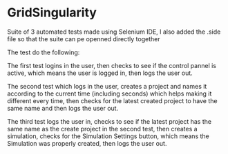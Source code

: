 # GridSingularity

Suite of 3 automated tests made using Selenium IDE, I also added the .side file so that the suite can pe openned directly together

The test do the following:

The first test logins in the user, then checks to see if the control pannel is active, which means the user is logged in, then logs the user out.

The second test which logs in the user, creates a project and names it according to the current time (including seconds) which helps making it different every time, then checks for the latest created project to have the same name and then logs the user out.

The third test logs the user in, checks to see if the latest project has the same name as the create project in the second test, then creates a simulation, checks for the Simulation Settings button, which means the Simulation was properly created, then logs the user out.

